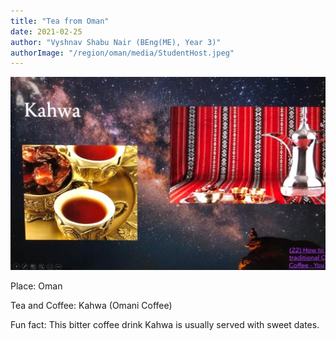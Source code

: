 ```yaml
---
title: "Tea from Oman"
date: 2021-02-25
author: "Vyshnav Shabu Nair (BEng(ME), Year 3)"
authorImage: "/region/oman/media/StudentHost.jpeg"
---
```


![Kahwa (Omani Coffee)](media/Kahwa.jpeg)

Place: Oman

Tea and Coffee: Kahwa (Omani Coffee)

Fun fact: This bitter coffee drink Kahwa is usually served with sweet dates. 


